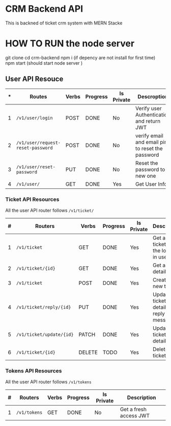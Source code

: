 # CRM Backend API
This is  backned of ticket crm  system with MERN Stacke 

# HOW TO RUN the node server
git clone
cd crm-backend
npm i (if depency are not install for first time)
npm start (should start node server )

## User API Resouce

| * | Routes                           | Verbs | Progress | Is Private | Descroption                                      |
|---|----------------------------------|-------|----------|------------|--------------------------------------------------|
|1  | `/v1/user/login`                 | POST  | DONE     | No         | Verify user Authentication and return JWT        |
|2  | `/v1/user/request-reset-password`| POST  | DONE     | No         | verify email and email pin to reset the password |
|3  | `/v1/user/reset-password`        | PUT   | DONE     | No         | Reset the password to new one                    |
|4  | `/v1/user/`                      | GET   | DONE     | Yes        | Get User Info                                    |

### Ticket API Resources

All the user API router follows `/v1/ticket/`

| #   | Routers                        | Verbs | Progress | Is Private | Description                             |
| --- | ------------------------------ | ----- | -------- | ---------- | --------------------------------------- |
| 1   | `/v1/ticket`                   | GET   | DONE     | Yes        | Get all ticket for the logined in user  |
| 2   | `/v1/ticket/{id}`              | GET   | DONE     | Yes        | Get a ticket details                    |
| 3   | `/v1/ticket`                   | POST  | DONE     | Yes        | Create a new ticket                     |
| 4   | `/v1/ticket/reply/{id}`        | PUT   | DONE     | Yes        | Update ticket details ie. reply message |
| 5   | `/v1/ticket/update/{id}`       | PATCH | DONE     | Yes        | Update ticket details                   |
| 6   | `/v1/ticket/{id}`              | DELETE| TODO     | Yes        | Delete a ticket                         |

### Tokens API Resources

All the user API router follows `/v1/tokens`

| #   | Routers      | Verbs | Progress | Is Private | Description            |
| --- | ------------ | ----- | -------- | ---------- | ---------------------- |
| 1   | `/v1/tokens` | GET   | DONE     | No         | Get a fresh access JWT |

